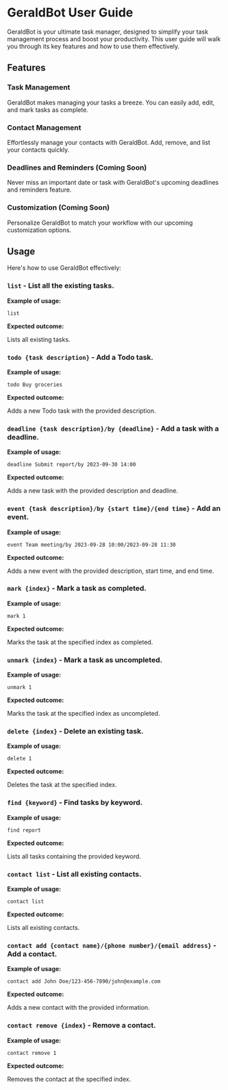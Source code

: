 # GeraldBot User Guide
GeraldBot is your ultimate task manager, designed to simplify your task management process and boost your productivity. This user guide will walk you through its key features and how to use them effectively.

## Features

### Task Management
GeraldBot makes managing your tasks a breeze. You can easily add, edit, and mark tasks as complete.

### Contact Management
Effortlessly manage your contacts with GeraldBot. Add, remove, and list your contacts quickly.

### Deadlines and Reminders (Coming Soon)
Never miss an important date or task with GeraldBot's upcoming deadlines and reminders feature.

### Customization (Coming Soon)
Personalize GeraldBot to match your workflow with our upcoming customization options.

## Usage
Here's how to use GeraldBot effectively:

### `list` - List all the existing tasks.

**Example of usage:**

`list`

**Expected outcome:**

Lists all existing tasks.

### `todo {task description}` - Add a Todo task.

**Example of usage:**

`todo Buy groceries`

**Expected outcome:**

Adds a new Todo task with the provided description.

### `deadline {task description}/by {deadline}` - Add a task with a deadline.

**Example of usage:**

`deadline Submit report/by 2023-09-30 14:00`

**Expected outcome:**

Adds a new task with the provided description and deadline.

### `event {task description}/by {start time}/{end time}` - Add an event.

**Example of usage:**

`event Team meeting/by 2023-09-28 10:00/2023-09-28 11:30`

**Expected outcome:**

Adds a new event with the provided description, start time, and end time.

### `mark {index}` - Mark a task as completed.

**Example of usage:**

`mark 1`

**Expected outcome:**

Marks the task at the specified index as completed.

### `unmark {index}` - Mark a task as uncompleted.

**Example of usage:**

`unmark 1`

**Expected outcome:**

Marks the task at the specified index as uncompleted.

### `delete {index}` - Delete an existing task.

**Example of usage:**

`delete 1`

**Expected outcome:**

Deletes the task at the specified index.

### `find {keyword}` - Find tasks by keyword.

**Example of usage:**

`find report`

**Expected outcome:**

Lists all tasks containing the provided keyword.

### `contact list` - List all existing contacts.

**Example of usage:**

`contact list`

**Expected outcome:**

Lists all existing contacts.

### `contact add {contact name}/{phone number}/{email address}` - Add a contact.

**Example of usage:**

`contact add John Doe/123-456-7890/john@example.com`

**Expected outcome:**

Adds a new contact with the provided information.

### `contact remove {index}` - Remove a contact.

**Example of usage:**

`contact remove 1`

**Expected outcome:**

Removes the contact at the specified index.